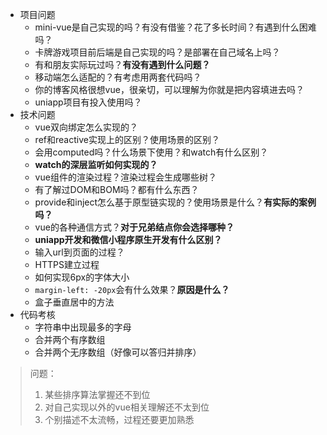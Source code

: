 - 项目问题
	- mini-vue是自己实现的吗？有没有借鉴？花了多长时间？有遇到什么困难吗？
	- 卡牌游戏项目前后端是自己实现的吗？是部署在自己域名上吗？
	- 有和朋友实际玩过吗？**有没有遇到什么问题？**
	- 移动端怎么适配的？有考虑用两套代码吗？
	- 你的博客风格很想vue，很亲切，可以理解为你就是把内容填进去吗？
	- uniapp项目有投入使用吗？
- 技术问题
	- vue双向绑定怎么实现的？
	- ref和reactive实现上的区别？使用场景的区别？
	- 会用computed吗？什么场景下使用？和watch有什么区别？
	- **watch的深层监听如何实现的？**
	- vue组件的渲染过程？渲染过程会生成哪些树？
	- 有了解过DOM和BOM吗？都有什么东西？
	- provide和inject怎么基于原型链实现的？使用场景是什么？**有实际的案例吗？**
	- vue的各种通信方式？**对于兄弟结点你会选择哪种？**
	- **uniapp开发和微信小程序原生开发有什么区别？**
	- 输入url到页面的过程？
	- HTTPS建立过程
	- 如何实现6px的字体大小
	- `margin-left: -20px`会有什么效果？**原因是什么？**
	- 盒子垂直居中的方法
- 代码考核
	- 字符串中出现最多的字母
	- 合并两个有序数组
	- 合并两个无序数组（好像可以答归并排序）

> 问题：
> 
> 1. 某些排序算法掌握还不到位
> 2. 对自己实现以外的vue相关理解还不太到位
> 3. 个别描述不太流畅，过程还要更加熟悉